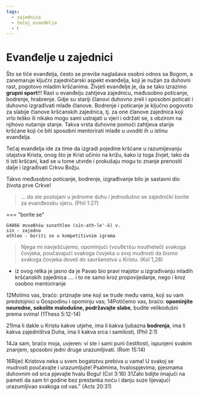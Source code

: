 ```yaml
---
tags:
  - zajednica
  - tečaj_evanđelja
  - ❗
---
```


# Evanđelje u zajednici



Što se tiče evanđelja, često se previše naglašava osobni odnos sa Bogom, a zanemaruje ključni zajedničarski aspekt evanđelja, koji je nužan za duhovni rast, pogotovo mladim kršćanima. 
Živjeti evanđelje je, da se tako izrazimo **grupni sport**!!! Rast u evanđelju zahtjeva zajednicu, međusobno poticanje, bodrenje, hrabrenje. Gdje su stariji članovi duhovno zreli i sposobni poticati i duhovno izgrađivati mlađe članove. Bodrenje i poticanje je ključno pogovoto za slabije članove kršćanskih zajednica, tj. za one članove zajednica koji vrlo teško ili nikako mogu sami ustrajati u vjeri i održati se, s obzirom na njihovo nutarnje stanje. Takva vrsta duhovne pomoći zahtjeva starije kršćane koji će biti sposobni mentorirati mlađe u uvoditi ih u istinu evanđelja. 

<!-- naše su zajednice, zbog nedostatka razumijenvanja evanđelja, često same nedorasle i nesposobne mentorirati 
kršćan su neizgrađeni i ne mogu izgrađvati druge

To se meni osobno dogodilo sa kćeri

definicija zrelog kršćana
-->

Tečaj evanđelja ide za time da izgradi pojedine kršćane u razumijevanju otajstva Krista, onog što je Krist učinio na križu, kako iz toga živjet, tako da ti isti kršćani, kad se u tome utvrde i prokušaju mogu to znanje prenositi dalje i izgrađivati Crkvu Božju.

Takvo međusobno poticanje, bodrenje, izgrađivanje bilo je sastavni dio života prve Crkve!

> ... da ste postojani u jednome duhu i jednodušno se zajednički  borite za evanđeosku vjeru. (Phil 1:27)

=== "borite se"

    G4866 συναθλέω sunathleo (sïn-ath-le'-ō) v.
    sin - zajedno
    athleo - boriti se u kompetitivnim igrama


> Njega mi  navješćujemo, opominjući (νουθετέω noutheteō) svakoga čovjeka, poučavajući svakoga  čovjeka u svoj mudrosti da bismo svakoga čovjeka doveli do savršenstva  u Kristu. (Kol 1,28)

- iz ovog retka je jasno da je Pavao bio pravi majstor u izgrađivanju mladih kršćanskih zajednica .... i to ne samo kroz propovijedanje, nego i kroz osobno mentoriranje


12Molimo vas, braćo: priznajte one koji se trude među vama, koji su vam predstojnici u Gospodinu i opominju vas;
14Potičemo vas, braćo: **opominjite  neuredne, sokolite malodušne, podržavajte slabe**, budite velikodušni  prema svima!
 (1Thess 5:12-14)

21Ima li dakle u Kristu kakve utjehe, ima li kakva ljubazna **bodrenja**, ima li kakva zajedništva Duha, ima li kakva srca i samilosti,
 (Phil 2:1)

14Ja sam, braćo moja, uvjeren: vi ste i sami puni čestitosti, ispunjeni svakim znanjem, sposobni jedni druge urazumljivati.
 (Rom 15:14)

16Riječ Kristova neka u svem bogatstvu prebiva u vama!  U svakoj se mudrosti poučavajte i urazumljujte! Psalmima, hvalospjevima, pjesmama duhovnim od srca pjevajte hvalu Bogu!
 (Col 3:16)
31Zato bdijte imajući na pameti da sam tri godine bez prestanka  noću i danju suze lijevajući urazumljivao svakoga od vas."
 (Acts 20:31)